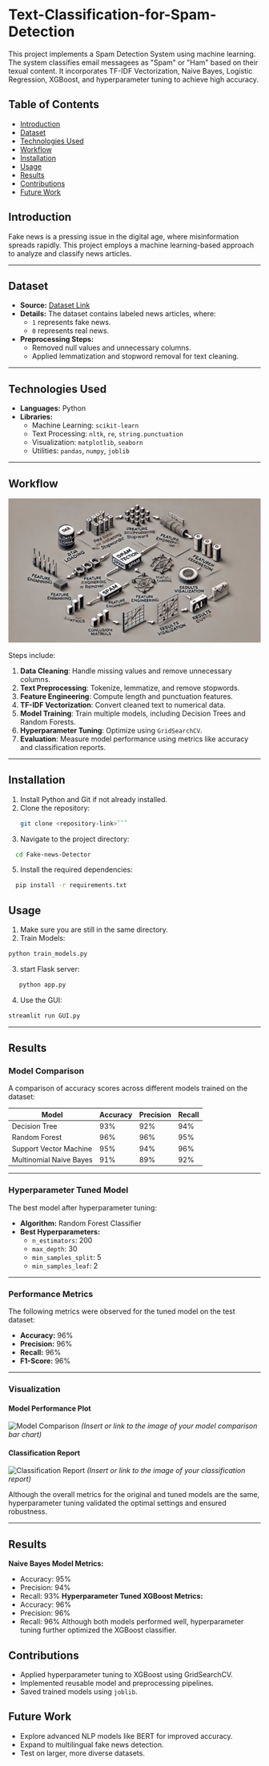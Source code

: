 # Text-Classification-for-Spam-Detection
This project implements a Spam Detection System using machine learning. The system classifies email messagees as "Spam" or "Ham" based on their texual content. It incorporates TF-IDF Vectorization, Naive Bayes, Logistic Regression, XGBoost, and hyperparameter tuning to achieve high accuracy.

## Table of Contents
- [Introduction](#introduction)
- [Dataset](#Dataset)
- [Technologies Used](#technologies-used)
- [Workflow](#workflow)
- [Installation](#installation)
- [Usage](#usage)
- [Results](#results)
- [Contributions](#contributions)
- [Future Work](#future-works)

## **Introduction**
Fake news is a pressing issue in the digital age, where misinformation spreads rapidly. This project employs a machine learning-based approach to analyze and classify news articles.

---

## **Dataset**
- **Source:** [Dataset Link](#)
- **Details:** The dataset contains labeled news articles, where:
  - `1` represents fake news.
  - `0` represents real news.
- **Preprocessing Steps:**
  - Removed null values and unnecessary columns.
  - Applied lemmatization and stopword removal for text cleaning.

---

## **Technologies Used**
- **Languages:** Python
- **Libraries:** 
  - Machine Learning: `scikit-learn`
  - Text Processing: `nltk`, `re`, `string.punctuation`
  - Visualization: `matplotlib`, `seaborn`
  - Utilities: `pandas`, `numpy`, `joblib`

---

## **Workflow**
![Workflow Diagram](pipeline.png)

Steps include:
1. **Data Cleaning**: Handle missing values and remove unnecessary columns.
2. **Text Preprocessing**: Tokenize, lemmatize, and remove stopwords.
3. **Feature Engineering**: Compute length and punctuation features.
4. **TF-IDF Vectorization**: Convert cleaned text to numerical data.
5. **Model Training**: Train multiple models, including Decision Trees and Random Forests.
6. **Hyperparameter Tuning**: Optimize using `GridSearchCV`.
7. **Evaluation**: Measure model performance using metrics like accuracy and classification reports.

---

## **Installation**
1. Install Python and Git if not already installed.
2. Clone the repository:
   ```bash
   git clone <repository-link>```
3. Navigate to the project directory:
```bash
  cd Fake-news-Detector
```
5. Install the required dependencies:
```bash
  pip install -r requirements.txt
```
## Usage
1. Make sure you are still in the same directory.
2. Train Models:
```bash
python train_models.py
```
3. start Flask server:
```bash
   python app.py
```
4. Use the GUI:
```bash
streamlit run GUI.py
```
---

## **Results**

### **Model Comparison**
A comparison of accuracy scores across different models trained on the dataset:

| Model                  | Accuracy | Precision | Recall |
|------------------------|----------|-----------|--------|
| Decision Tree          | 93%      | 92%       | 94%    |
| Random Forest          | 96%      | 96%       | 95%    |
| Support Vector Machine | 95%      | 94%       | 96%    |
| Multinomial Naive Bayes| 91%      | 89%       | 92%    |

---

### **Hyperparameter Tuned Model**
The best model after hyperparameter tuning:

- **Algorithm:** Random Forest Classifier
- **Best Hyperparameters:**
  - `n_estimators`: 200
  - `max_depth`: 30
  - `min_samples_split`: 5
  - `min_samples_leaf`: 2

---

### **Performance Metrics**
The following metrics were observed for the tuned model on the test dataset:

- **Accuracy:** 96%
- **Precision:** 96%
- **Recall:** 96%
- **F1-Score:** 96%

---

### **Visualization**
#### Model Performance Plot
![Model Comparison](#) *(Insert or link to the image of your model comparison bar chart)*

#### Classification Report
![Classification Report](#) *(Insert or link to the image of your classification report)*

Although the overall metrics for the original and tuned models are the same, hyperparameter tuning validated the optimal settings and ensured robustness.

---

## Results
**Naive Bayes Model Metrics:**
- Accuracy: 95%
- Precision: 94%
- Recall: 93%
**Hyperparameter Tuned XGBoost Metrics:**
- Accuracy: 96%
- Precision: 96%
- Recall: 96%
Although both models performed well, hyperparameter tuning further optimized the XGBoost classifier.

## Contributions
- Applied hyperparameter tuning to XGBoost using GridSearchCV.
- Implemented reusable model and preprocessing pipelines.
- Saved trained models using `joblib`.
  
## Future Work
- Explore advanced NLP models like BERT for improved accuracy.
- Expand to multilingual fake news detection.
- Test on larger, more diverse datasets.
